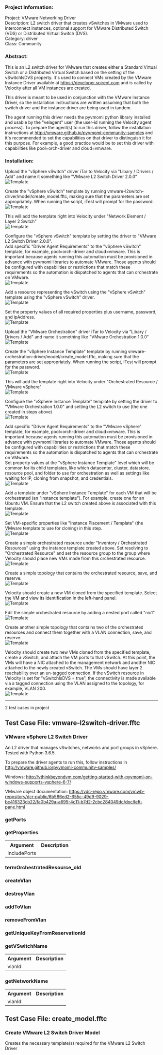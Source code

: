 ### Project Information:
Project: VMware Networking Driver  
Description: L2 switch driver that creates vSwitches in VMware used to interconnect instances, optional support for VMware Distributed Switch (VDS) or Distributed Virtual Switch (DVS).  
Category: driver    
Class: Community    
  
### Abstract:  
  
This is an L2 switch driver for VMware that creates either a Standard Virtual Switch or a Distributed Virtual Switch based on the setting of the vSwitchIsDVS property. It's used to connect VMs created by the VMware Instance Driver available at https://developer.spirent.com and is called by Velocity after all VM instances are created.   
  
This driver is meant to be used in conjunction with the VMware Instance Driver, so the installation instructions are written assuming that both the switch driver and the instance driver are being used in tandem.  
  
The agent running this driver needs the pyvmomi python library installed and usable by the "velagent" user (the user-id running the Velocity agent process). To prepare the agent(s) to run this driver, follow the installation instructions at http://vmware.github.io/pyvmomi-community-samples and it's recommended to set the capabilities on that driver to distinguish it for this purpose. For example, a good practice would be to set this driver with capabilities like pool=orch-driver and cloud=vmware.  
  
  
### Installation:  
    
Upload the "vSphere vSwitch" driver iTar to Velocity via "Libary / Drivers / Add" and name it something like "VMware L2 Switch Driver 2.0.0"  
![Template](documentation/l2.driver.upload.png)  
  
Create the "vSphere vSwitch" template by running vmware-l2switch-driver/model/create_model.fftc, making sure that the parameters are set appropriately. When running the script, iTest will prompt for the password.  
![Template](documentation/password1.png)  
  
This will add the template right into Velocity under "Network Element / Layer 2 Switch"  
![Template](documentation/l2.template.added.png)  
  
Configure the "vSphere vSwitch" template by setting the driver to "VMware L2 Switch Driver 2.0.0".  
Add specific "Driver Agent Requirements" to the "vSphere vSwitch" template, for example, pool=orch-driver and cloud=vmware. This is important because agents running this automation must be provisioned in advance with pyvmomi libraries to automate VMware. Those agents should be configured with capabilities or restrictions that match these requirements so the automation is dispatched to agents that can orchestrate on VMware.  
![Template](documentation/l2.template.requirements.png)  
  
Add a resource representing the vSwitch using the "vSphere vSwitch" template using the "vSphere vSwitch" driver.  
![Template](documentation/new.l2.resource.1.png)  
  
Set the property values of all required properties plus username, password, and ipAddress.  
![Template](documentation/new.l2.resource.2.png)  
  
Upload the "VMware Orchestration" driver iTar to Velocity via "Libary / Drivers / Add" and name it something like "VMware Orchestration 1.0.0"  
![Template](documentation/instance.driver.upload.png)  
  
Create the "vSphere Instance Template" template by running vmware-orchestration-driver/model/create_model.fftc, making sure that the parameters are set appropriately. When running the script, iTest will prompt for the password.  
![Template](documentation/run.model.png)  
  
This will add the template right into Velocity under "Orchestrated Resource / VMware vSphere"  
![Template](documentation/instance.template.added.png)  
  
Configure the "vSphere Instance Template" template by setting the driver to "VMware Orchestration 1.0.0" and setting the L2 switch to use (the one created in steps above)  
![Template](documentation/config.instance.template.1.png)  
  
Add specific "Driver Agent Requirements" to the "VMware vSphere" template, for example, pool=orch-driver and cloud=vmware. This is important because agents running this automation must be provisioned in advance with pyvmomi libraries to automate VMware. Those agents should be configured with capabilities or restrictions that match these requirements so the automation is dispatched to agents that can orchestrate on VMware.  
Set property values at the "vSphere Instance Template" level which will be common for its child templates, like which datacenter, cluster, datastore, resource pool, and folder to use for orchestration as well as settings like waiting for IP, cloning from snapshot, and credentials.  
![Template](documentation/config.instance.template.2.png)  
  
Add a template under "vSphere Instance Template" for each VM that will be orchestrated (an "instance template"). For example, create one for an Ubuntu VM. Ensure that the L2 switch created above is associated with this template.  
![Template](documentation/ubuntu.instance.1.png)  
  
Set VM-specific properties like "Instance Placement / Template" (the VMware template to use for cloning) in this step.  
![Template](documentation/ubuntu.instance.2.png)  
  
Create a simple orchestrated resource under "Inventory / Orchestrated Resources" using the instance template created above. Set resolving to "Orchestrated Resource" and set the resource group to the group where Velocity should place new VMs made from this orchestrated resource.  
![Template](documentation/new.orch.1.png)  
  
Create a simple topology that contains the orchestrated resource, save, and reserve.   
![Template](documentation/simple.topo.1.png)  
  
Velocity should create a new VM cloned from the specified template. Select the VM and view its identification in the left-hand panel.  
![Template](documentation/simple.res.1.png)  
  
Edit the simple orchestrated resource by adding a nested port called "nic1"  
![Template](documentation/nic1.png)  
  
Create another simple topology that contains two of the orchestrated resources and connect them together with a VLAN connection, save, and reserve.  
![Template](documentation/simple.topo.2.png)  
  
Velocity should create two new VMs cloned from the specified template, create a vSwitch, and attach the VM ports to that vSwitch. At this point, the VMs will have a NIC attached to the management network and another NIC attached to the newly created vSwitch. The VMs should have layer 2 reachability over an un-tagged connection. If the vSwitch resource in Velocity is set for "vSwitchIsDVS = true", the connectivity is made available via a tagged connection using the VLAN assigned to the topology, for example, VLAN 200.   
![Template](documentation/simple.res.2.png)  

 ----
2 test cases in project
## Test Case File: vmware-l2switch-driver.fftc
### VMware vSphere L2 Switch Driver
An L2 driver that manages vSwitches, networks and port groups in vSphere. Tested with Python 3.6.5.

To prepare the driver agents to run this, follow instructions in http://vmware.github.io/pyvmomi-community-samples/

Windows: http://vthinkbeyondvm.com/getting-started-with-pyvmomi-on-windows-supports-vsphere-6-7/

VMware object documentation: https://vdc-repo.vmware.com/vmwb-repository/dcr-public/6b586ed2-655c-49d9-9029-bc416323cb22/fa0b429a-a695-4c11-b7d2-2cbc284049dc/doc/left-pane.html


### getPorts
### getProperties
<table><tr><th>Argument</th><th>Description</th></tr>
<tr><td>includePorts</td><tr></tr></table>

### termOrchestratedResource_old
### createVlan
### destroyVlan
### addToVlan
### removeFromVlan
### getUniqueKeyFromReservationId
### getVSwitchName
<table><tr><th>Argument</th><th>Description</th></tr>
<tr><td>vlanId</td><tr></tr></table>

### getNetworkName
<table><tr><th>Argument</th><th>Description</th></tr>
<tr><td>vlanId</td><tr></tr></table>

## Test Case File: create_model.fftc
### Create VMware L2 Switch Driver Model
Creates the necessary template(s) required for the VMware L2 Switch Driver